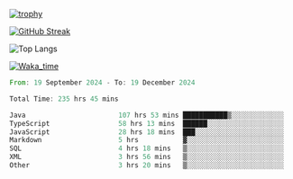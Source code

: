 <!--
**ren-joey/ren-joey** is a ✨ _special_ ✨ repository because its `README.md` (this file) appears on your GitHub profile.

Here are some ideas to get you started:

- 🔭 I’m currently working on ...
- 🌱 I’m currently learning ...
- 👯 I’m looking to collaborate on ...
- 🤔 I’m looking for help with ...
- 💬 Ask me about ...
- 📫 How to reach me: ...
- 😄 Pronouns: ...
- ⚡ Fun fact: ...
-->

[![trophy](https://github-profile-trophy.vercel.app/?username=ren-joey&theme=darkhub&column=5)](https://github.com/ren-joey)

[![GitHub Streak](https://streak-stats.demolab.com/?user=ren-joey&theme=dark)](https://github.com/ren-joey)

![Top Langs](https://github-readme-stats.vercel.app/api/top-langs?username=ren-joey&show_icons=true&layout=compact&locale=en&hide=html,CSS,scss,Pug,Twig&theme=dark)

[![Waka_time](https://github-readme-stats.vercel.app/api/wakatime?username=joeyren&theme=dark)](https://github.com/ren-joey)

<!--START_SECTION:waka-->

```rust
From: 19 September 2024 - To: 19 December 2024

Total Time: 235 hrs 45 mins

Java                       107 hrs 53 mins ███████████▒░░░░░░░░░░░░░   45.12 %
TypeScript                 58 hrs 13 mins  ██████░░░░░░░░░░░░░░░░░░░   24.35 %
JavaScript                 28 hrs 18 mins  ███░░░░░░░░░░░░░░░░░░░░░░   11.84 %
Markdown                   5 hrs           ▓░░░░░░░░░░░░░░░░░░░░░░░░   02.10 %
SQL                        4 hrs 18 mins   ▒░░░░░░░░░░░░░░░░░░░░░░░░   01.80 %
XML                        3 hrs 56 mins   ▒░░░░░░░░░░░░░░░░░░░░░░░░   01.65 %
Other                      3 hrs 20 mins   ▒░░░░░░░░░░░░░░░░░░░░░░░░   01.40 %
```

<!--END_SECTION:waka-->
